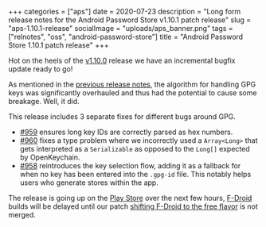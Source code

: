 +++
categories = ["aps"]
date = 2020-07-23
description = "Long form release notes for the Android Password Store v1.10.1 patch release"
slug = "aps-1.10.1-release"
socialImage = "uploads/aps_banner.png"
tags = ["relnotes", "oss", "android-password-store"]
title = "Android Password Store 1.10.1 patch release"
+++

Hot on the heels of the [v1.10.0](https://github.com/android-password-store/Android-Password-Store/releases/tag/v1.10.0) release we have an incremental bugfix update ready to go!

As mentioned in the [previous release notes](/posts/aps-july-release), the algorithm for handling GPG keys was significantly overhauled and thus had the potential to cause some breakage. Well, it did.

This release includes 3 separate fixes for different bugs around GPG.

- [#959](https://msfjarvis.dev/aps/pr/959) ensures long key IDs are correctly parsed as hex numbers.
- [#960](https://msfjarvis.dev/aps/pr/960) fixes a type problem where we incorrectly used a `Array<Long>` that gets interpreted as a `Serializable` as opposed to the `Long[]` expected by OpenKeychain.
- [#958](https://msfjarvis.dev/aps/pr/958) reintroduces the key selection flow, adding it as a fallback for when no key has been entered into the `.gpg-id` file. This notably helps users who generate stores within the app.

The release is going up on the [Play Store](https://play.google.com/store/apps/details?id=dev.msfjarvis.aps) over the next few hours, [F-Droid](https://f-droid.org/packages/dev.msfjarvis.aps/) builds will be delayed until our patch [shifting F-Droid to the free flavor](https://gitlab.com/fdroid/fdroiddata/-/merge_requests/7141) is not merged.
